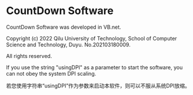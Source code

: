 # CountDown Software
CountDown Software was developed in VB.net.

Copyright (c) 2022 Qilu University of Technology, School of Computer Science and Technology, Duyu. No.202103180009.

All rights reserved.

If you use the string "usingDPI" as a parameter to start the software, you can not obey the system DPI scaling.

若您使用字符串“usingDPI”作为参数来启动本软件，则可以不服从系统DPI放缩。
